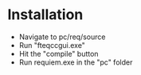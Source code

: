 # Installation
* Navigate to pc/req/source
* Run "fteqccgui.exe"
* Hit the "compile" button
* Run requiem.exe in the "pc" folder
